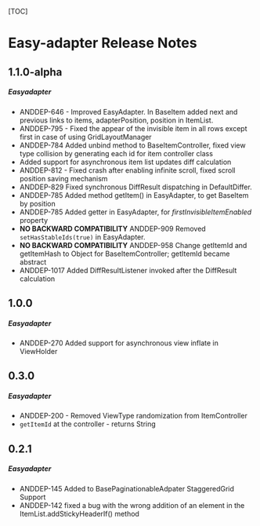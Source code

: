 [TOC]
# Easy-adapter Release Notes
## 1.1.0-alpha
##### Easyadapter
* ANDDEP-646 - Improved EasyAdapter. In BaseItem added next and previous links to items, adapterPosition, position in ItemList.
* ANDDEP-795 - Fixed the appear of the invisible item in all rows except first in case of using GridLayoutManager
* ANDDEP-784 Added unbind method to BaseItemController, fixed view type collision by generating each id for item controller class 
* Added support for asynchronous item list updates diff calculation
* ANDDEP-812 - Fixed crash after enabling infinite scroll, fixed scroll position saving mechanism
* ANDDEP-829 Fixed synchronous DiffResult dispatching in DefaultDiffer.
* ANDDEP-785 Added method getItem() in EasyAdapter, to get BaseItem by position
* ANDDEP-785 Added getter in EasyAdapter, for *firstInvisibleItemEnabled* property
* **NO BACKWARD COMPATIBILITY** ANDDEP-909 Removed
  `setHasStableIds(true)` in EasyAdapter.
* **NO BACKWARD COMPATIBILITY** ANDDEP-958 Change getItemId and
  getItemHash to Object for BaseItemController; getItemId became
  abstract
* ANDDEP-1017 Added DiffResultListener invoked after the DiffResult calculation
## 1.0.0
##### Easyadapter
* ANDDEP-270 Added support for asynchronous view inflate in ViewHolder
## 0.3.0
##### Easyadapter
* ANDDEP-200 - Removed ViewType randomization from ItemController
* `getItemId` at the controller - returns String
## 0.2.1
##### Easyadapter
* ANDDEP-145 Added to BasePaginationableAdpater StaggeredGrid Support
* ANDDEP-142 fixed a bug with the wrong addition of an element in the ItemList.addStickyHeaderIf() method